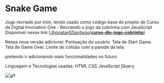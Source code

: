 # Snake Game

Jogo recriado por mim, tendo usado como código base do projeto do Curso da Digital Innovation One - Recriando o jogo da cobrinha com JavaScript
Disponível nesse link [[JhonatanSSantiago](https://github.com/JhonatanSSantiago)/**[curso-dio-jogo-cobrinha](https://github.com/JhonatanSSantiago/curso-dio-jogo-cobrinha)**]

Nessa nova versão adicionei:
	Pontuação do usuário.
	Tela de Start Game.
	Tela de Game Over.
	Limite de colisão com a parede da tela.
	
pretendo ir adicionando mais funcionalidades no futuro

Linguagem e Tecnologias usadas:
	HTML
	CSS
	JavaScript
	jQuery



![gif](C:\Users\jhons\Downloads\Projetos\jogo-da-cobrinha\img\demo.gif)



